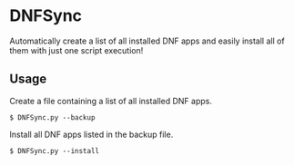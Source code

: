 # DNFSync

Automatically create a list of all installed DNF apps and easily install all of them with just one script execution!

## Usage

Create a file containing a list of all installed DNF apps.
```
$ DNFSync.py --backup
```

Install all DNF apps listed in the backup file.
```
$ DNFSync.py --install
```
